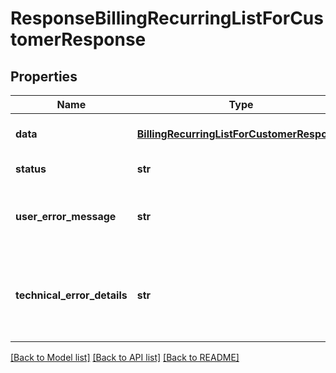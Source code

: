 # ResponseBillingRecurringListForCustomerResponse

## Properties
Name | Type | Description | Notes
------------ | ------------- | ------------- | -------------
**data** | [**BillingRecurringListForCustomerResponse**](BillingRecurringListForCustomerResponse.md) | API specific response data | [optional] 
**status** | **str** | Response status | [optional] 
**user_error_message** | **str** | Error message, in a user readable format | [optional] 
**technical_error_details** | **str** | Technical error details, let us know if you received this. | [optional] 

[[Back to Model list]](../README.md#documentation-for-models) [[Back to API list]](../README.md#documentation-for-api-endpoints) [[Back to README]](../README.md)



